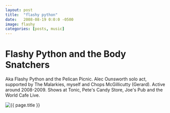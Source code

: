 ```yaml
---
layout: post
title:  "flashy python"
date:   2008-08-19 0:0:0 -0500
image: flashy
categories: [posts, music]
---
```


# Flashy Python and the Body Snatchers

Aka Flashy Python and the Pelican Picnic. Alec Ounsworth solo act, supported by The Malarkies, myself and Chops McGillicutty (Gerard). Active around 2008-2009. Shows at Tonic, Pete's Candy Store, Joe's Pub and the World Cafe Live.

<img class="img img__post" src="{{ site.base_img_path }}{{ page.image }}.jpg" alt="{{ page.title }}" />
